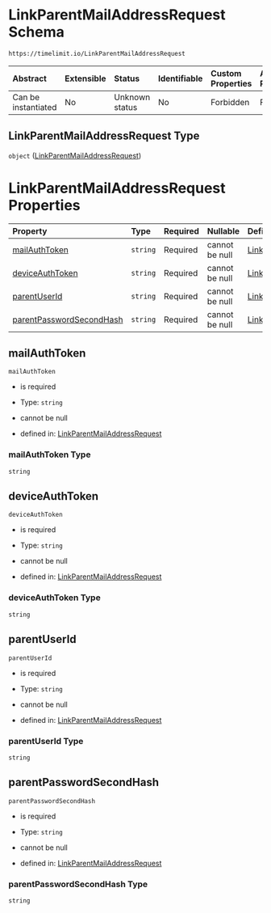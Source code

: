# LinkParentMailAddressRequest Schema

```txt
https://timelimit.io/LinkParentMailAddressRequest
```



| Abstract            | Extensible | Status         | Identifiable | Custom Properties | Additional Properties | Access Restrictions | Defined In                                                                                                  |
| :------------------ | :--------- | :------------- | :----------- | :---------------- | :-------------------- | :------------------ | :---------------------------------------------------------------------------------------------------------- |
| Can be instantiated | No         | Unknown status | No           | Forbidden         | Forbidden             | none                | [LinkParentMailAddressRequest.schema.json](LinkParentMailAddressRequest.schema.json "open original schema") |

## LinkParentMailAddressRequest Type

`object` ([LinkParentMailAddressRequest](linkparentmailaddressrequest.md))

# LinkParentMailAddressRequest Properties

| Property                                              | Type     | Required | Nullable       | Defined by                                                                                                                                                                                   |
| :---------------------------------------------------- | :------- | :------- | :------------- | :------------------------------------------------------------------------------------------------------------------------------------------------------------------------------------------- |
| [mailAuthToken](#mailauthtoken)                       | `string` | Required | cannot be null | [LinkParentMailAddressRequest](linkparentmailaddressrequest-properties-mailauthtoken.md "https://timelimit.io/LinkParentMailAddressRequest#/properties/mailAuthToken")                       |
| [deviceAuthToken](#deviceauthtoken)                   | `string` | Required | cannot be null | [LinkParentMailAddressRequest](linkparentmailaddressrequest-properties-deviceauthtoken.md "https://timelimit.io/LinkParentMailAddressRequest#/properties/deviceAuthToken")                   |
| [parentUserId](#parentuserid)                         | `string` | Required | cannot be null | [LinkParentMailAddressRequest](linkparentmailaddressrequest-properties-parentuserid.md "https://timelimit.io/LinkParentMailAddressRequest#/properties/parentUserId")                         |
| [parentPasswordSecondHash](#parentpasswordsecondhash) | `string` | Required | cannot be null | [LinkParentMailAddressRequest](linkparentmailaddressrequest-properties-parentpasswordsecondhash.md "https://timelimit.io/LinkParentMailAddressRequest#/properties/parentPasswordSecondHash") |

## mailAuthToken



`mailAuthToken`

* is required

* Type: `string`

* cannot be null

* defined in: [LinkParentMailAddressRequest](linkparentmailaddressrequest-properties-mailauthtoken.md "https://timelimit.io/LinkParentMailAddressRequest#/properties/mailAuthToken")

### mailAuthToken Type

`string`

## deviceAuthToken



`deviceAuthToken`

* is required

* Type: `string`

* cannot be null

* defined in: [LinkParentMailAddressRequest](linkparentmailaddressrequest-properties-deviceauthtoken.md "https://timelimit.io/LinkParentMailAddressRequest#/properties/deviceAuthToken")

### deviceAuthToken Type

`string`

## parentUserId



`parentUserId`

* is required

* Type: `string`

* cannot be null

* defined in: [LinkParentMailAddressRequest](linkparentmailaddressrequest-properties-parentuserid.md "https://timelimit.io/LinkParentMailAddressRequest#/properties/parentUserId")

### parentUserId Type

`string`

## parentPasswordSecondHash



`parentPasswordSecondHash`

* is required

* Type: `string`

* cannot be null

* defined in: [LinkParentMailAddressRequest](linkparentmailaddressrequest-properties-parentpasswordsecondhash.md "https://timelimit.io/LinkParentMailAddressRequest#/properties/parentPasswordSecondHash")

### parentPasswordSecondHash Type

`string`
